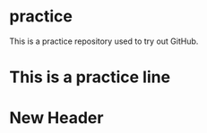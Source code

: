 # practice
This is a practice repository used to try out GitHub.
<h1>This is a practice line</h1>
<h1>New Header</h1>